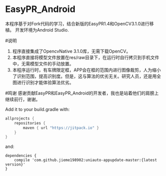 # EasyPR_Android
本程序基于对Fork代码的学习，结合新版的EasyPR1.4和OpenCV3.1.0进行移植。
开发环境为Android Studio.

#说明
1. 程序直接集成了OpencvNative 3.1.0库，无需下载OpenCV。
2. 本程序直接将模型文件放置在res/raw目录下，在运行时自行拷贝到手机文件中，无需模型文件的手动放置。
3. 本程序运行时，有车牌限定框，APP会在框的范围内进行图像裁剪，人为缩小了识别范围，提高识别度。但是，这与算法的优劣无关。研究人员，还是用全图进行识别才能体验算法优劣。

#鸣谢
感谢贡献EasyPR和EasyPR_Android的开发者，我也是站着他们的肩膀上继续前行，谢谢。


Add it to your build.gradle with:
```gradle
allprojects {
    repositories {
        maven { url "https://jitpack.io" }
    }
}
```
and:
```gragle
dependencies {
    compile 'com.github.jieme198902:uniauto-appupdate-master:{latest version}'
}
```

